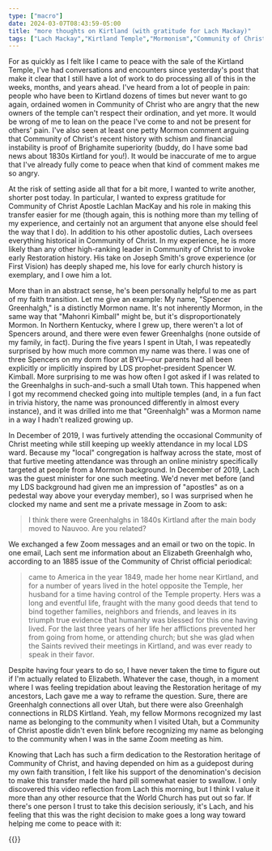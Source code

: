 ```yaml
---
type: ["macro"]
date: 2024-03-07T08:43:59-05:00
title: "more thoughts on Kirtland (with gratitude for Lach Mackay)"
tags: ["Lach Mackay","Kirtland Temple","Mormonism","Community of Christ","Church of Jesus Christ of Latter-day Saints","Spencer Kimball", "church history","Kirtland"]
---
```

For as quickly as I felt like I came to peace with the sale of the Kirtland Temple, I've had conversations and encounters since yesterday's post that make it clear that I still have a lot of work to do processing all of this in the weeks, months, and years ahead. I've heard from a lot of people in pain: people who have been to Kirtland dozens of times but never want to go again, ordained women in Community of Christ who are angry that the new owners of the temple can't respect their ordination, and yet more. It would be wrong of me to lean on the peace I've come to and not be present for others' pain. I've also seen at least one petty Mormon comment arguing that Community of Christ's recent history with schism and financial instability is proof of Brighamite superiority (buddy, do I have some bad news about 1830s Kirtland for you!). It would be inaccurate of me to argue that I've already fully come to peace when that kind of comment makes me so angry.

At the risk of setting aside all that for a bit more, I wanted to write another, shorter post today. In particular, I wanted to express gratitude for Community of Christ Apostle Lachlan MacKay and his role in making this transfer easier for me (though again, this is nothing more than my telling of my experience, and certainly not an argument that anyone else should feel the way that I do). In addition to his other apostolic duties, Lach oversees everything historical in Community of Christ. In my experience, he is more likely than any other high-ranking leader in Community of Christ to invoke early Restoration history. His take on Joseph Smith's grove experience (or First Vision) has deeply shaped me, his love for early church history is exemplary, and I owe him a lot.

More than in an abstract sense, he's been personally helpful to me as part of my faith transition. Let me give an example: My name, "Spencer Greenhalgh," is a distinctly Mormon name. It's not inherently Mormon, in the same way that "Mahonri Kimball" might be, but it's disproportionately Mormon. In Northern Kentucky, where I grew up, there weren't a lot of Spencers around, and there were even fewer Greenhalghs (none outside of my family, in fact). During the five years I spent in Utah, I was repeatedly surprised by how much more common my name was there. I was one of three Spencers on my dorm floor at BYU—our parents had all been explicitly or implicitly inspired by LDS prophet-president Spencer W. Kimball. More surprising to me was how often I got asked if I was related to the Greenhalghs in such-and-such a small Utah town. This happened when I got my recommend checked going into multiple temples (and, in a fun fact in trivia history, the name was pronounced differently in almost every instance), and it was drilled into me that "Greenhalgh" was a Mormon name in a way I hadn't realized growing up.

In December of 2019, I was furtively attending the occasional Community of Christ meeting while still keeping up weekly attendance in my local LDS ward. Because my "local" congregation is halfway across the state, most of that furtive meeting attendance was through an online ministry specifically targeted at people from a Mormon background. In December of 2019, Lach was the guest minister for one such meeting. We'd never met before (and my LDS background had given me an impression of "apostles" as on a pedestal way above your everyday member), so I was surprised when he clocked my name and sent me a private message in Zoom to ask:

> I think there were Greenhalghs in 1840s Kirtland after the main body moved to Nauvoo. Are you related?

We exchanged a few Zoom messages and an email or two on the topic. In one email, Lach sent me information about an Elizabeth Greenhalgh who, according to an 1885 issue of the Community of Christ official periodical:

> came to America in the year 1849, made her home near Kirtland, and for a number of years lived in the hotel opposite the Temple, her husband for a time having control of the Temple property. Hers was a long and eventful life, fraught with the many good deeds that tend to bind together families, neighbors and friends, and leaves in its triumph true evidence that humanity was blessed for this one having lived. For the last three years of her life her afflictions prevented her from going from home, or attending church; but she was glad when the Saints revived their meetings in Kirtland, and was ever ready to speak in their favor.

Despite having four years to do so, I have never taken the time to figure out if I'm actually related to Elizabeth. Whatever the case, though, in a moment where I was feeling trepidation about leaving the Restoration heritage of my ancestors, Lach gave me a way to reframe the question. Sure, there are Greenhalgh connections all over Utah, but there were also Greenhalgh connections in RLDS Kirtland. Yeah, my fellow Mormons recognized my last name as belonging to the community when I visited Utah, but a Community of Christ apostle didn't even blink before recognizing my name as belonging to the community when I was in the same Zoom meeting as him.

Knowing that Lach has such a firm dedication to the Restoration heritage of Community of Christ, and having depended on him as a guidepost during my own faith transition, I felt like his support of the denomination's decision to make this transfer made the hard pill somewhat easier to swallow. I only discovered this video reflection from Lach this morning, but I think I value it more than any other resource that the World Church has put out so far. If there's one person I trust to take this decision seriously, it's Lach, and his feeling that this was the right decision to make goes a long way toward helping me come to peace with it:

{{<youtube id="ZANaxTXRUQQ">}}
